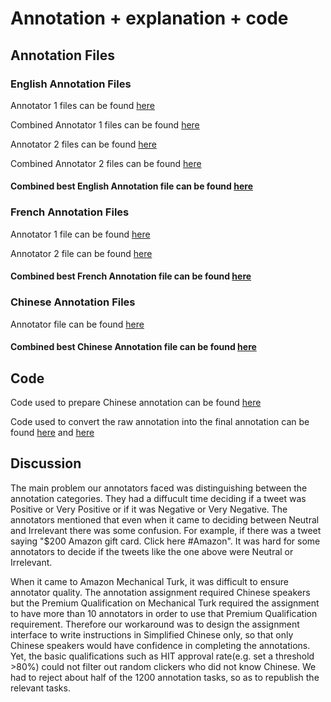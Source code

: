 # Annotation + explanation + code

## Annotation Files

### English Annotation Files

Annotator 1 files can be found [here](https://github.ubc.ca/shuning3/COLX523_SH_VT_AL/tree/master/data/English_annot1)

Combined Annotator 1 files can be found [here](https://github.ubc.ca/shuning3/COLX523_SH_VT_AL/blob/master/data/comb_annot1_eng.xlsx)

Annotator 2 files can be found [here](https://github.ubc.ca/shuning3/COLX523_SH_VT_AL/tree/master/data/English_annot2)

Combined Annotator 2 files can be found [here](https://github.ubc.ca/shuning3/COLX523_SH_VT_AL/blob/master/data/comb_annot2_eng.xlsx)

#### Combined best English Annotation file can be found [here](https://github.ubc.ca/shuning3/COLX523_SH_VT_AL/blob/master/data/final_annotations_english.csv)

### French Annotation Files

Annotator 1 file can be found [here](https://github.ubc.ca/shuning3/COLX523_SH_VT_AL/blob/master/data/to_annotate_joanna_finished.csv)

Annotator 2 file can be found [here](https://github.ubc.ca/shuning3/COLX523_SH_VT_AL/blob/master/data/to_annotate_molly_finished.csv)

#### Combined best French Annotation file can be found [here](https://github.ubc.ca/shuning3/COLX523_SH_VT_AL/blob/master/milestone3/final_anotations_french.csv)

### Chinese Annotation Files

Annotator file can be found [here](https://github.ubc.ca/shuning3/COLX523_SH_VT_AL/blob/amylam/data/ChineseWeiboCorpus/MTurk_Batch_3948609_full2074_results.csv)

#### Combined best Chinese Annotation file can be found [here](https://github.ubc.ca/shuning3/COLX523_SH_VT_AL/blob/amylam/data/ChineseWeiboCorpus/Weibo_final_annotations.csv)

## Code

Code used to prepare Chinese annotation can be found [here](https://github.ubc.ca/shuning3/COLX523_SH_VT_AL/blob/amylam/milestone3/M_Turk_csvtransform.ipynb)

Code used to convert the raw annotation into the final annotation can be found [here](https://github.ubc.ca/shuning3/COLX523_SH_VT_AL/blob/amylam/milestone3/Weibo_prepare_final_annotations.ipynb) and [here](https://github.ubc.ca/shuning3/COLX523_SH_VT_AL/blob/master/milestone3/combining_annotation_files.ipynb)

## Discussion

The main problem our annotators faced was distinguishing between the annotation categories. They had a diffucult time deciding if a tweet was Positive or Very Positive or if it was Negative or Very Negative. The annotators mentioned that even when it came to deciding between Neutral and Irrelevant there was some confusion. For example, if there was a tweet saying "$200 Amazon gift card. Click here #Amazon". It was hard for some annotators to decide if the tweets like the one above were Neutral or Irrelevant.

When it came to Amazon Mechanical Turk, it was difficult to ensure annotator quality. The annotation assignment required Chinese speakers but the Premium Qualification on Mechanical Turk required the assignment to have more than 10 annotators in order to use that Premium Qualification requirement. Therefore our workaround was to design the assignment interface to write instructions in Simplified Chinese only, so that only Chinese speakers would have confidence in completing the annotations. Yet, the basic qualifications such as HIT approval rate(e.g. set a threshold >80%) could not filter out random clickers who did not know Chinese. We had to reject about half of the 1200 annotation tasks, so as to republish the relevant tasks.
